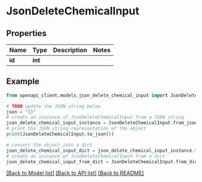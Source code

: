 # JsonDeleteChemicalInput


## Properties

Name | Type | Description | Notes
------------ | ------------- | ------------- | -------------
**id** | **int** |  | 

## Example

```python
from openapi_client.models.json_delete_chemical_input import JsonDeleteChemicalInput

# TODO update the JSON string below
json = "{}"
# create an instance of JsonDeleteChemicalInput from a JSON string
json_delete_chemical_input_instance = JsonDeleteChemicalInput.from_json(json)
# print the JSON string representation of the object
print(JsonDeleteChemicalInput.to_json())

# convert the object into a dict
json_delete_chemical_input_dict = json_delete_chemical_input_instance.to_dict()
# create an instance of JsonDeleteChemicalInput from a dict
json_delete_chemical_input_from_dict = JsonDeleteChemicalInput.from_dict(json_delete_chemical_input_dict)
```
[[Back to Model list]](../README.md#documentation-for-models) [[Back to API list]](../README.md#documentation-for-api-endpoints) [[Back to README]](../README.md)


